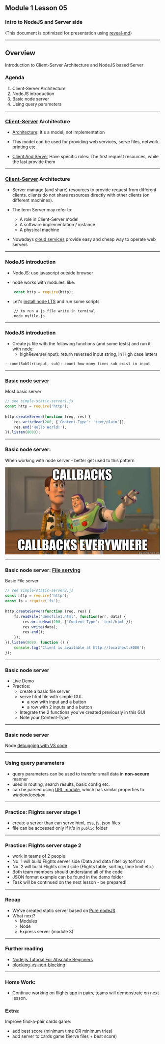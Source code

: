## Module 1 Lesson 05
### Intro to NodeJS and Server side
(This document is optimized for presentation using [reveal-md](https://github.com/webpro/reveal-md))

---

## Overview
Introduction to Client-Server Architecture and NodeJS based Server 

### Agenda

1. Client-Server Architecture
2. NodeJS introduction
3. Basic node server
4. Using query parameters

---

### [Client-Server](https://en.wikipedia.org/wiki/Client%E2%80%93server_model) Architecture

- [Architecture](https://www.quora.com/What-is-the-difference-between-architecture-and-protocol-software):  It's a model, not implementation
<!-- .element: class="fragment" -->

- This model can be used for providing web services, serve files, network printing etc. 
<!-- .element: class="fragment" -->

- [Client And Server](https://en.wikipedia.org/wiki/Client%E2%80%93server_model)
Have specific roles: The first request resources, while the last provide them
<!-- .element: class="fragment" -->


---

### [Client-Server](https://en.wikipedia.org/wiki/Client%E2%80%93server_model) Architecture

- Server manage (and share) resources to provide request from different clients.
clients do not share resources directly with other clients (on different machines).
<!-- .element: class="fragment" -->

- The term Server may refer to<!-- .element: class="fragment" -->:
    - A role in Client-Server model <!-- .element: class="fragment" -->
    - A software implementation / instance <!-- .element: class="fragment" -->
    - A physical machine <!-- .element: class="fragment" -->

- Nowadays [cloud services](https://www.youtube.com/watch?v=jOhbTAU4OPI) provide easy and cheap way to operate web servers
<!-- .element: class="fragment" -->

---

### NodeJS introduction

 - NodeJS: use javascript outside browser
 <!-- .element: class="fragment" -->

 - node works with modules. like: 
 <!-- .element: class="fragment" -->
```js
    const http = require(http);
```
<!-- .element: class="fragment" -->

 - Let's [install node LTS](https://nodejs.org/en/) and run some scripts
<!-- .element: class="fragment" -->
``` terminal
    // to run a js file write in terminal
    node myfile.js
```
<!-- .element: class="fragment" -->
---

### NodeJS introduction

 - Create js file with the following functions (and some tests) and run it with node:
    <!-- .element: class="fragment" -->
    - highReverse(input): return reversed input string, in High case letters
<!-- .element: class="fragment" -->
    - countSubStr(input, sub): count how many times sub exist in input
<!-- .element: class="fragment" -->
 
---

### [Basic node server](https://www.w3schools.com/nodejs/default.asp)
Most basic server
```js
// see simple-static-server1.js
const http = require('http');

http.createServer(function (req, res) {
    res.writeHead(200, {'Content-Type': 'text/plain'});
    res.end('Hello World!');
}).listen(8080);

```
---

### Basic node server: 

When working with node server - better get used to this pattern
<div>
    <img src="./assets/callbacks_everywhere.jpg">
</div>


---

### Basic node server: [File serving](https://www.w3schools.com/nodejs/nodejs_filesystem.asp)

Basic File server

```js
// see simple-static-server2.js
const http = require('http');
const fs = require('fs');

http.createServer(function (req, res) {
    fs.readFile('demofile1.html', function(err, data) {
        res.writeHead(200, {'Content-Type': 'text/html'});
        res.write(data);
        res.end();
    });
}).listen(8080, function () {
    console.log('Client is available at http://localhost:8080');
});


```

---

### Basic node server
- Live Demo
- Practice: 
    - create a basic file server
    - serve html file with simple GUI: 
        - a row with input and a button
        - a row with 2 inputs and a button
    - Integrate the 2 functions you've created previously in this GUI
    - Note your Content-Type


---

### Basic node server
Node [debugging with VS code](https://code.visualstudio.com/docs/nodejs/nodejs-tutorial)

---

### Using query parameters
- query parameters can be used to transfer small data in **non-secure** manner
- used in routing, search results, basic config etc.
- can be parsed using [URL module](https://www.w3schools.com/nodejs/nodejs_url.asp),
which has similar properties to *window.location*

---

### Practice: Flights server stage 1
- create a server than can serve html, css, js, json files
- file can be accessed only if it's in `public` folder


---

### Practice: Flights server stage 2
- work in teams of 2 people
- No. 1 will build Flights server side (Data and data filter by to/from)
- No. 2 will build Flights client side (Flights table, sorting, time limit etc.)
- Both team members should understand all of the code
- JSON format example can be found in the demo folder
- Task will be continued on the next lesson - be prepared!

---

### Recap
- We've created static server based on [Pure nodeJS](https://developer.mozilla.org/en-US/docs/Learn/Server-side/Node_server_without_framework)
- What next?
    - Modules
    - Node
    - Express server (module 3)
---

### Further reading
* [Node.js Tutorial For Absolute Beginners](https://www.youtube.com/watch?v=U8XF6AFGqlc)
* [blocking-vs-non-blocking](https://nodejs.org/en/docs/guides/blocking-vs-non-blocking/)


---

### Home Work:
* Continue working on flights app in pairs, teams will demonstrate on next lesson.

### Extra:
Improve find-a-pair cards game:
* add best score (minimum time OR minimum tries)
* add server to cards game (Serve files + best score)